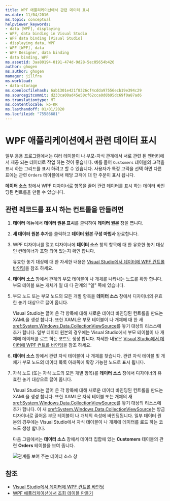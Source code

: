 ```yaml
---
title: WPF 애플리케이션에서 관련 데이터 표시
ms.date: 11/04/2016
ms.topic: conceptual
helpviewer_keywords:
- data [WPF], displaying
- WPF, data binding in Visual Studio
- WPF data binding [Visual Studio]
- displaying data, WPF
- WPF [WPF], data
- WPF Designer, data binding
- data binding, WPF
ms.assetid: 3aa80194-0191-474d-9d28-5ec05654b426
author: ghogen
ms.author: ghogen
manager: jillfra
ms.workload:
- data-storage
ms.openlocfilehash: 6ab1301e421f8326cf4cdda97556ecb19e394c29
ms.sourcegitcommit: d233ca00ad45e50cf62cca0d0b95dc69f0a87ad6
ms.translationtype: MT
ms.contentlocale: ko-KR
ms.lasthandoff: 01/01/2020
ms.locfileid: "75586681"
---
```

# <a name="display-related-data-in-wpf-applications"></a>WPF 애플리케이션에서 관련 데이터 표시

일부 응용 프로그램에서는 여러 테이블이 나 부모-자식 관계에서 서로 관련 된 엔터티에서 제공 되는 데이터로 작업 하는 것이 좋습니다. 예를 들어 `Customers` 테이블의 고객을 표시 하는 그리드를 표시 하려고 할 수 있습니다. 사용자가 특정 고객을 선택 하면 다른 표에는 관련 `Orders` 테이블에서 해당 고객에 대 한 주문이 표시 됩니다.

**데이터 소스** 창에서 WPF 디자이너로 항목을 끌어 관련 데이터를 표시 하는 데이터 바인딩된 컨트롤을 만들 수 있습니다.

## <a name="to-create-controls-that-display-related-records"></a>관련 레코드를 표시 하는 컨트롤을 만들려면

1. **데이터** 메뉴에서 **데이터 원본 표시**를 클릭하여 **데이터 원본** 창을 엽니다.

2. **새 데이터 원본 추가**를 클릭하고 **데이터 원본 구성 마법사** 완료합니다.

3. WPF 디자이너를 열고 디자이너에 **데이터 소스** 창의 항목에 대 한 유효한 놓기 대상인 컨테이너가 포함 되어 있는지 확인 합니다.

     유효한 놓기 대상에 대 한 자세한 내용은 [Visual Studio에서 데이터에 WPF 컨트롤 바인딩](../data-tools/bind-wpf-controls-to-data-in-visual-studio.md)을 참조 하세요.

4. **데이터 소스** 창에서 관계의 부모 테이블이 나 개체를 나타내는 노드를 확장 합니다. 부모 테이블 또는 개체가 일 대 다 관계의 "일" 쪽에 있습니다.

5. 부모 노드 또는 부모 노드의 모든 개별 항목을 **데이터 소스** 창에서 디자이너의 유효한 놓기 대상으로 끌어 옵니다.

     Visual Studio는 끌어 온 각 항목에 대해 새로운 데이터 바인딩된 컨트롤을 만드는 XAML을 생성 합니다. 또한 XAML은 부모 테이블이 나 개체에 대 한 새 <xref:System.Windows.Data.CollectionViewSource>를 놓기 대상의 리소스에 추가 합니다. 일부 데이터 원본의 경우에는 Visual Studio에서 부모 테이블이 나 개체에 데이터를 로드 하는 코드도 생성 합니다. 자세한 내용은 [Visual Studio에서 데이터에 WPF 컨트롤 바인딩](../data-tools/bind-wpf-controls-to-data-in-visual-studio.md)을 참조 하세요.

6. **데이터 소스** 창에서 관련 자식 테이블이 나 개체를 찾습니다. 관련 자식 테이블 및 개체가 부모 노드의 데이터 목록 아래쪽에 확장 가능한 노드로 표시 됩니다.

7. 자식 노드 (또는 자식 노드의 모든 개별 항목)를 **데이터 소스** 창에서 디자이너의 유효한 놓기 대상으로 끌어 옵니다.

     Visual Studio는 끌어 온 각 항목에 대해 새로운 데이터 바인딩된 컨트롤을 만드는 XAML을 생성 합니다. 또한 XAML은 자식 테이블 또는 개체의 새 <xref:System.Windows.Data.CollectionViewSource>를 놓기 대상의 리소스에 추가 합니다. 이 새 <xref:System.Windows.Data.CollectionViewSource>는 방금 디자이너로 끌어온 부모 테이블이 나 개체의 속성에 바인딩됩니다. 일부 데이터 원본의 경우에는 Visual Studio에서 자식 테이블이 나 개체에 데이터를 로드 하는 코드도 생성 합니다.

     다음 그림에서는 **데이터 소스** 창에서 데이터 집합에 있는 **Customers** 테이블의 관련 **Orders** 테이블을 보여 줍니다.

     ![관계를 보여 주는 데이터 소스 창](../data-tools/media/datasources2.gif)

## <a name="see-also"></a>참조

- [Visual Studio에서 데이터에 WPF 컨트롤 바인딩](../data-tools/bind-wpf-controls-to-data-in-visual-studio.md)
- [WPF 애플리케이션에서 조회 테이블 만들기](../data-tools/create-lookup-tables-in-wpf-applications.md)
